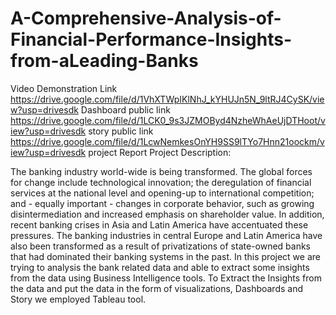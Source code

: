 # A-Comprehensive-Analysis-of-Financial-Performance-Insights-from-aLeading-Banks
Video Demonstration Link
https://drive.google.com/file/d/1VhXTWpIKlNhJ_kYHUJn5N_9ltRJ4CySK/view?usp=drivesdk
Dashboard public link 
https://drive.google.com/file/d/1LCK0_9s3JZMOByd4NzheWhAeUjDTHoot/view?usp=drivesdk 
story public link
https://drive.google.com/file/d/1LcwNemkesOnYH9SS9lTYo7Hnn21oockm/view?usp=drivesdk
project Report
Project Description:

The banking industry world-wide is being transformed. The global forces for change include technological innovation; the deregulation of financial services at the national level and opening-up to international competition; and - equally important - changes in corporate behavior, such as growing disintermediation and increased emphasis on shareholder value. In addition, recent banking crises in Asia and Latin America have accentuated these pressures. The banking industries in central Europe and Latin America have also been transformed as a result of privatizations of state-owned banks that had dominated their banking systems in the past. In this project we are trying to analysis the bank related data and able to extract some insights from the data using Business Intelligence tools. To Extract the Insights from the data and put the data in the form of visualizations, Dashboards and Story we employed Tableau tool.
